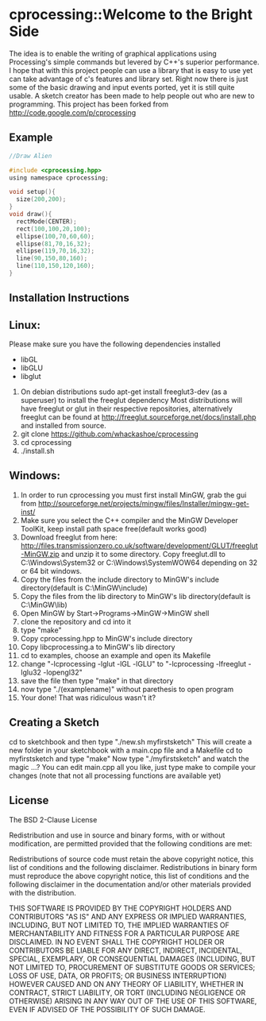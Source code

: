 cprocessing::Welcome to the Bright Side
=======================================

The idea is to enable the writing of graphical applications using Processing's simple commands but levered by C++'s superior performance.
I hope that with this project people can use a library that is easy to use yet can take advantage of c's features and library set.
Right now there is just some of the basic drawing and input events ported, yet it is still quite usable.
A sketch creator has been made to help people out who are new to programming.
This project has been forked from http://code.google.com/p/cprocessing



Example
-------

~~~~.c
//Draw Alien

#include <cprocessing.hpp>
using namespace cprocessing;

void setup(){
  size(200,200);
}
void draw(){
  rectMode(CENTER);
  rect(100,100,20,100);
  ellipse(100,70,60,60);
  ellipse(81,70,16,32); 
  ellipse(119,70,16,32); 
  line(90,150,80,160);
  line(110,150,120,160);
}
~~~~




Installation Instructions
-------------------------

## Linux:

Please make sure you have the following dependencies installed


* libGL
* libGLU
* libglut



1. On debian distributions sudo apt-get install freeglut3-dev  (as a superuser) to install the freeglut dependency
 Most distributions will have freeglut or glut in their respective repositories,
 alternatively freeglut can be found at http://freeglut.sourceforge.net/docs/install.php and installed from source.
2. git clone https://github.com/whackashoe/cprocessing
3. cd cprocessing
4. ./install.sh


## Windows:


1. In order to run cprocessing you must first install MinGW, grab the gui from http://sourceforge.net/projects/mingw/files/Installer/mingw-get-inst/
2. Make sure you select the C++ compiler and the MinGW Developer ToolKit, keep install path space free(default works good)
3. Download freeglut from here: http://files.transmissionzero.co.uk/software/development/GLUT/freeglut-MinGW.zip and unzip it to some directory. Copy freeglut.dll to C:\Windows\System32 or C:\Windows\SystemWOW64 depending on 32 or 64 bit windows.
4. Copy the files from the include directory to MinGW's include directory(default is C:\MinGW\include)
5. Copy the files from the lib directory to MinGW's lib directory(default is C:\MinGW\lib)
6. Open MinGW by Start->Programs->MinGW->MinGW shell
7. clone the repository and cd into it
8. type "make"
9. Copy cprocessing.hpp to MinGW's include directory
10. Copy libcprocessing.a to MinGW's lib directory
11. cd to examples, choose an example and open its Makefile
12. change "-lcprocessing -lglut -lGL -lGLU" to "-lcprocessing -lfreeglut -lglu32 -lopengl32"
12. save the file then type "make" in that directory
13. now type "./(examplename)" without parethesis to open program
14. Your done! That was ridiculous wasn't it?



Creating a Sketch
-----------------

cd to sketchbook and then type "./new.sh myfirstsketch" 
This will create a new folder in your sketchbook with a main.cpp file and a Makefile
cd to myfirstsketch and type "make"
Now type "./myfirstsketch" and watch the magic ...?
You can edit main.cpp all you like, just type make to compile your changes
(note that not all processing functions are available yet)


License
-------

The BSD 2-Clause License

Redistribution and use in source and binary forms, with or without modification, are permitted provided that the following conditions are met:

Redistributions of source code must retain the above copyright notice, this list of conditions and the following disclaimer.
Redistributions in binary form must reproduce the above copyright notice, this list of conditions and the following disclaimer in the documentation and/or other materials provided with the distribution.

THIS SOFTWARE IS PROVIDED BY THE COPYRIGHT HOLDERS AND CONTRIBUTORS "AS IS" AND ANY EXPRESS OR IMPLIED WARRANTIES, INCLUDING, BUT NOT LIMITED TO, THE IMPLIED WARRANTIES OF MERCHANTABILITY AND FITNESS FOR A PARTICULAR PURPOSE ARE DISCLAIMED. IN NO EVENT SHALL THE COPYRIGHT HOLDER OR CONTRIBUTORS BE LIABLE FOR ANY DIRECT, INDIRECT, INCIDENTAL, SPECIAL, EXEMPLARY, OR CONSEQUENTIAL DAMAGES (INCLUDING, BUT NOT LIMITED TO, PROCUREMENT OF SUBSTITUTE GOODS OR SERVICES; LOSS OF USE, DATA, OR PROFITS; OR BUSINESS INTERRUPTION) HOWEVER CAUSED AND ON ANY THEORY OF LIABILITY, WHETHER IN CONTRACT, STRICT LIABILITY, OR TORT (INCLUDING NEGLIGENCE OR OTHERWISE) ARISING IN ANY WAY OUT OF THE USE OF THIS SOFTWARE, EVEN IF ADVISED OF THE POSSIBILITY OF SUCH DAMAGE.

